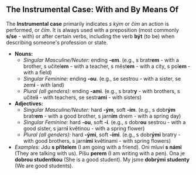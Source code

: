 ## The Instrumental Case: With and By Means Of

The **Instrumental case** primarily indicates *s kým* or *čím* an action is performed, or *čím*. It is always used with a preposition (most commonly **s/se** - with) or after certain verbs, including the verb **být** (to be) when describing someone's profession or state.

* **Nouns:**
    * *Singular Masculine/Neuter:* ending **-em**. (e.g., s bratr**em** - with a brother, s učitel**em** - with a teacher, s měst**em** - with a city, s pol**em** - with a field)
    * *Singular Feminine:* ending **-ou**. (e.g., se sestrou - with a sister, se zem**í** - with land)
    * *Plural (all genders):* ending **-ami**. (e.g., s bratr**y** - with brothers, s učitel**i** - with teachers, se sestr**ami** - with sisters)
* **Adjectives:**
    * *Singular Masculine/Neuter:* hard **-ým**, soft **-ím**. (e.g., s dobr**ým** bratr**em** - with a good brother, s jarn**ím** dnem - with a spring day)
    * *Singular Feminine:* hard **-ou**, soft **-í**. (e.g., s dobr**ou** sestrou - with a good sister, s jarn**í** květinou - with a spring flower)
    * *Plural (all genders):* hard **-ými**, soft **-ími**. (e.g., s dobr**ými** bratry - with good brothers, s jarn**ími** květinami - with spring flowers)
* *Examples:* Jdu **s přítelem** (I am going with a friend). Oni mluví **s námi** (They are talking with us). Píšu **perem** (I am writing with a pen). Ona je **dobrou studentkou** (She is a good student). My jsme **dobrými studenty** (We are good students).